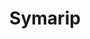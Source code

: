 ---
title: "Symarip"
summary: "Formed in the mid-sixties by seven musicians, Symarip first made their mark as **The Bees**, also supported Prince Buster on a UK tour in 1967. Soon after, the group was signed to President, changed their name to **The Pyramids** and found UK chart success with 'Train Tour To Rainbow City'. Throughout the remainder of the sixties and early seventies, the septet worked tirelessly, cutting discs under a number of aliases, most notably **Symarip** and **Seven Letters**. They moved to Germany in 1971, performing reggae and Afro-rock under the name **Zubaba**."
image: "symarip.jpg"
apple_music_artist_url: "https://music.apple.com/gb/artist/symarip/3175602"
---